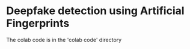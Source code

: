# Deepfake detection using Artificial Fingerprints

The colab code is in the 'colab code' directory
